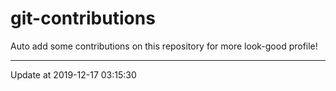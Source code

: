 # git-contributions

Auto add some contributions on this repository for more look-good profile!

---

Update at 2019-12-17 03:15:30

